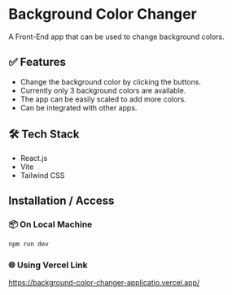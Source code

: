 # Background Color Changer

A Front-End app that can be used to change background colors. 

## ✅ Features 

- Change the background color by clicking the buttons.
- Currently only 3 background colors are available.
- The app can be easily scaled to add more colors.
- Can be integrated with other apps.

## 🛠️ Tech Stack

- React.js
- Vite
- Tailwind CSS

## Installation / Access
### 📦 On Local Machine
```bash
npm run dev
```

### 🌐 Using Vercel Link

https://background-color-changer-applicatio.vercel.app/
